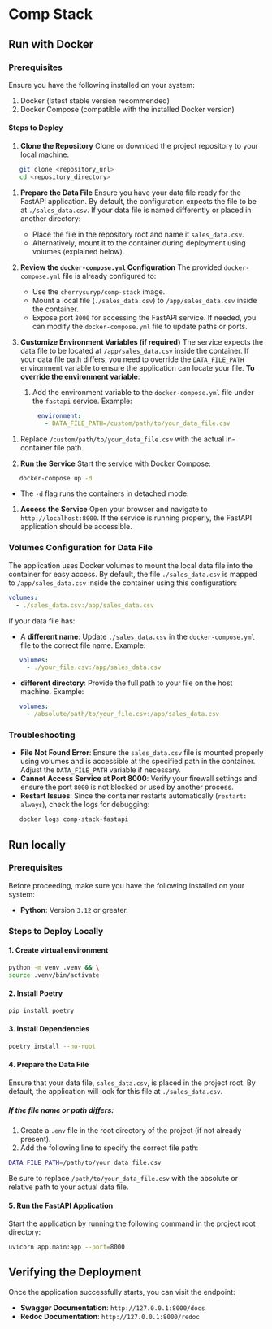 # Comp Stack
## Run with Docker
### Prerequisites
Ensure you have the following installed on your system:
1. Docker (latest stable version recommended)
2. Docker Compose (compatible with the installed Docker version)

#### Steps to Deploy
1. **Clone the Repository**
Clone or download the project repository to your local machine.
``` bash
   git clone <repository_url>
   cd <repository_directory>
```
1. **Prepare the Data File**
Ensure you have your data file ready for the FastAPI application. By default, the configuration expects the file to be at `./sales_data.csv`.
If your data file is named differently or placed in another directory:
    - Place the file in the repository root and name it `sales_data.csv`.
    - Alternatively, mount it to the container during deployment using volumes (explained below).

2. **Review the `docker-compose.yml` Configuration**
The provided `docker-compose.yml` file is already configured to:
    - Use the `cherrysuryp/comp-stack` image.
    - Mount a local file (`./sales_data.csv`) to `/app/sales_data.csv` inside the container.
    - Expose port `8000` for accessing the FastAPI service.
If needed, you can modify the `docker-compose.yml` file to update paths or ports.

3. **Customize Environment Variables (if required)**
The service expects the data file to be located at `/app/sales_data.csv` inside the container. If your data file path differs, you need to override the `DATA_FILE_PATH` environment variable to ensure the application can locate your file.
**To override the environment variable**:
    1. Add the environment variable to the `docker-compose.yml` file under the `fastapi` service. Example:
``` yaml
        environment:
          - DATA_FILE_PATH=/custom/path/to/your_data_file.csv
```
1. Replace `/custom/path/to/your_data_file.csv` with the actual in-container file path.

1. **Run the Service**
Start the service with Docker Compose:
``` bash
   docker-compose up -d
```
- The `-d` flag runs the containers in detached mode.

1. **Access the Service**
Open your browser and navigate to `http://localhost:8000`.
If the service is running properly, the FastAPI application should be accessible.

### Volumes Configuration for Data File
The application uses Docker volumes to mount the local data file into the container for easy access. By default, the file `./sales_data.csv` is mapped to `/app/sales_data.csv` inside the container using this configuration:
``` yaml
volumes:
  - ./sales_data.csv:/app/sales_data.csv
```
If your data file has:
- A **different name**: Update `./sales_data.csv` in the `docker-compose.yml` file to the correct file name. Example:
``` yaml
   volumes:
     - ./your_file.csv:/app/sales_data.csv
```
- **different directory**: Provide the full path to your file on the host machine. Example:
``` yaml
   volumes:
     - /absolute/path/to/your_file.csv:/app/sales_data.csv
```

### Troubleshooting
- **File Not Found Error**: Ensure the `sales_data.csv` file is mounted properly using volumes and is accessible at the specified path in the container. Adjust the `DATA_FILE_PATH` variable if necessary.
- **Cannot Access Service at Port 8000**: Verify your firewall settings and ensure the port `8000` is not blocked or used by another process.
- **Restart Issues**: Since the container restarts automatically (`restart: always`), check the logs for debugging:
``` bash
   docker logs comp-stack-fastapi
```

## Run locally
### Prerequisites
Before proceeding, make sure you have the following installed on your system:
- **Python**: Version `3.12` or greater.

### Steps to Deploy Locally
#### 1. Create virtual environment
```bash
python -m venv .venv && \
source .venv/bin/activate
```
#### 2. Install Poetry
``` bash
pip install poetry  
```
#### 3. Install Dependencies
``` bash
poetry install --no-root  
```
#### 4. Prepare the Data File
Ensure that your data file, `sales_data.csv`, is placed in the project root. By default, the application will look for this file at `./sales_data.csv`.
##### If the file name or path differs:
1. Create a `.env` file in the root directory of the project (if not already present).
2. Add the following line to specify the correct file path:
``` bash
DATA_FILE_PATH=/path/to/your_data_file.csv  
```
Be sure to replace `/path/to/your_data_file.csv` with the absolute or relative path to your actual data file.
#### 5. Run the FastAPI Application
Start the application by running the following command in the project root directory:
``` bash
uvicorn app.main:app --port=8000  
```

## Verifying the Deployment
Once the application successfully starts, you can visit the endpoint:
- **Swagger Documentation**: `http://127.0.0.1:8000/docs`
- **Redoc Documentation**: `http://127.0.0.1:8000/redoc`
